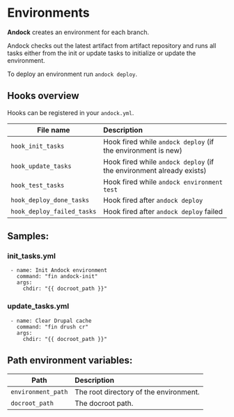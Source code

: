 # Environments 

<b>Andock</b> creates an environment for each branch. 

Andock checks out the latest artifact from artifact repository and runs all tasks either from the init or update tasks to initialize or update the environment.

To deploy an environment run `andock deploy`.
## Hooks overview

Hooks can be registered in your `andock.yml`. 

| File name                  | Description |
|----------------------------|:------------|
| `hook_init_tasks`     | Hook fired while `andock deploy` (if the environment is new)|
| `hook_update_tasks`   | Hook fired while `andock deploy` (if the environment already exists)|
| `hook_test_tasks`     | Hook fired while `andock environment test`|
| `hook_deploy_done_tasks`     | Hook fired after `andock deploy`|
| `hook_deploy_failed_tasks`     | Hook fired after `andock deploy` failed|


## Samples:

### init_tasks.yml
```
 - name: Init Andock environment
   command: "fin andock-init"
   args:
     chdir: "{{ docroot_path }}"
```
 
### update_tasks.yml
```
 - name: Clear Drupal cache
   command: "fin drush cr"
   args:
     chdir: "{{ docroot_path }}"
```

## Path environment variables:

| Path                     | Description |
|----------------------------|:------------|
| `environment_path`            | The root directory of the environment.
| `docroot_path`            | The docroot path.
